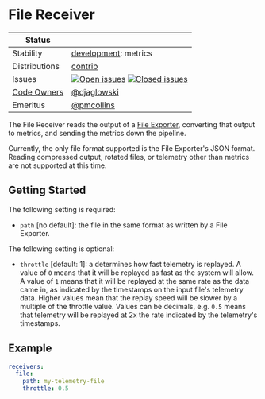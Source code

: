 # File Receiver

<!-- status autogenerated section -->
| Status        |           |
| ------------- |-----------|
| Stability     | [development]: metrics   |
| Distributions | [contrib] |
| Issues        | [![Open issues](https://img.shields.io/github/issues-search/open-telemetry/opentelemetry-collector-contrib?query=is%3Aissue%20is%3Aopen%20label%3Areceiver%2Ffile%20&label=open&color=orange&logo=opentelemetry)](https://github.com/open-telemetry/opentelemetry-collector-contrib/issues?q=is%3Aopen+is%3Aissue+label%3Areceiver%2Ffile) [![Closed issues](https://img.shields.io/github/issues-search/open-telemetry/opentelemetry-collector-contrib?query=is%3Aissue%20is%3Aclosed%20label%3Areceiver%2Ffile%20&label=closed&color=blue&logo=opentelemetry)](https://github.com/open-telemetry/opentelemetry-collector-contrib/issues?q=is%3Aclosed+is%3Aissue+label%3Areceiver%2Ffile) |
| [Code Owners](https://github.com/open-telemetry/opentelemetry-collector-contrib/blob/main/CONTRIBUTING.md#becoming-a-code-owner)    | [@djaglowski](https://www.github.com/djaglowski) |
| Emeritus      | [@pmcollins](https://www.github.com/pmcollins) |

[development]: https://github.com/open-telemetry/opentelemetry-collector#development
[contrib]: https://github.com/open-telemetry/opentelemetry-collector-releases/tree/main/distributions/otelcol-contrib
<!-- end autogenerated section -->

The File Receiver reads the output of a
[File Exporter](https://github.com/open-telemetry/opentelemetry-collector-contrib/tree/main/exporter/fileexporter),
converting that output to metrics, and sending the metrics down the pipeline.

Currently, the only file format supported is the File Exporter's JSON format. Reading compressed output, rotated files,
or telemetry other than metrics are not supported at this time.

## Getting Started

The following setting is required:

- `path` [no default]: the file in the same format as written by a File Exporter.

The following setting is optional:

- `throttle` [default: 1]: a determines how fast telemetry is replayed. A value of `0` means
  that it will be replayed as fast as the system will allow. A value of `1` means that it will
  be replayed at the same rate as the data came in, as indicated by the timestamps on the
  input file's telemetry data. Higher values mean that the replay speed will be slower by a
  multiple of the throttle value. Values can be decimals, e.g. `0.5` means that telemetry will be
  replayed at 2x the rate indicated by the telemetry's timestamps.

## Example

```yaml
receivers:
  file:
    path: my-telemetry-file
    throttle: 0.5
```

